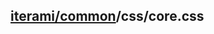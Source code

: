 [iterami/common](https://github.com/iterami/Documentation.htm/blob/gh-pages/common/README.md)/css/core.css
----------------------------------------------------------------------------------------------------------
